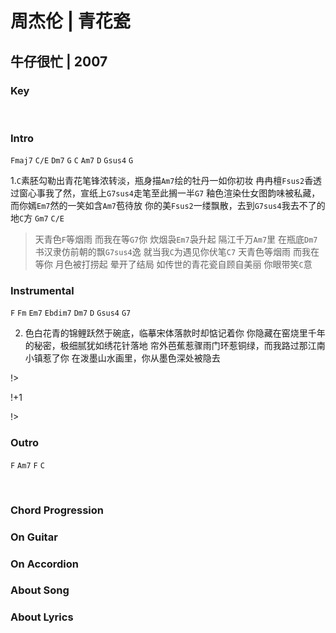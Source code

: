 # 周杰伦 | 青花瓷
## 牛仔很忙 | 2007



### Key

&nbsp;





### Intro
`Fmaj7` `C/E` `Dm7` `G` `C`
`Am7` `D` `Gsus4` `G`

1.`C`素胚勾勒出青花笔锋浓转淡，瓶身描`Am7`绘的牡丹一如你初妆
冉冉檀`Fsus2`香透过窗心事我了然，宣纸上`G7sus4`走笔至此搁一半`G7`
釉色渲染仕女图韵味被私藏，而你嫣`Em7`然的一笑如含`Am7`苞待放
你的美`Fsus2`一缕飘散，去到`G7sus4`我去不了的地`C`方
`Gm7` `C/E`

> 天青色`F`等烟雨 而我在等`G7`你
> 炊烟袅`Em7`袅升起 隔江千万`Am7`里
> 在瓶底`Dm7`书汉隶仿前朝的飘`G7sus4`逸
> 就当我`C`为遇见你伏笔`C7`
> 天青色等烟雨 而我在等你
> 月色被打捞起 晕开了结局
> 如传世的青花瓷自顾自美丽
> 你眼带笑`C`意

### Instrumental

`F` `Fm` `Em7` `Ebdim7`
`Dm7` `D` `Gsus4` `G7`


2. 色白花青的锦鲤跃然于碗底，临摹宋体落款时却惦记着你
你隐藏在窑烧里千年的秘密，极细腻犹如绣花针落地
帘外芭蕉惹骤雨门环惹铜绿，而我路过那江南小镇惹了你
在泼墨山水画里，你从墨色深处被隐去

!>

!+1

!>

### Outro

`F` `Am7` `F` `C`




&nbsp;&nbsp;

### Chord Progression



### On Guitar


### On Accordion


### About Song




### About Lyrics


